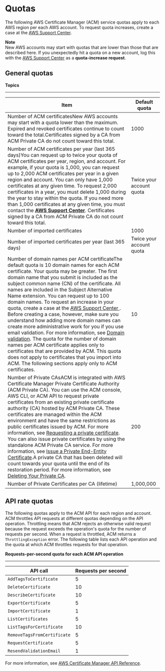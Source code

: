 # Quotas<a name="acm-limits"></a>

The following AWS Certificate Manager \(ACM\) service quotas apply to each AWS region per each AWS account\. To request quota increases, create a case at the [AWS Support Center](https://console.aws.amazon.com/support/home#/case/create?issueType=service-limit-increase&limitType=service-code-acm)\. 

**Note**  
New AWS accounts may start with quotas that are lower than those that are described here\. If you unexpectedly hit a quota on a new account, log this with the [AWS Support Center](https://console.aws.amazon.com/support/home#/case/create?issueType=service-limit-increase&limitType=service-code-acm) as a **quota\-increase request**\.

## General quotas<a name="general-limits"></a>

**Topics**


****  

| Item | Default quota | 
| --- | --- | 
| Number of ACM certificatesNew AWS accounts may start with a quota lower than the maximum\. Expired and revoked certificates continue to count toward the total\.Certificates signed by a CA from ACM Private CA do not count toward this total\. | 1000 | 
| Number of ACM certificates per year \(last 365 days\)You can request up to twice your quota of ACM certificates per year, region, and account\. For example, if your quota is 1,000, you can request up to 2,000 ACM certificates per year in a given region and account\. You can only have 1,000 certificates at any given time\. To request 2,000 certificates in a year, you must delete 1,000 during the year to stay within the quota\. If you need more than 1,000 certificates at any given time, you must contact the **[AWS Support Center](https://console.aws.amazon.com/support/home#/case/create?issueType=service-limit-increase&limitType=service-code-acm)**\. Certificates signed by a CA from ACM Private CA do not count toward this total\. | Twice your account quota | 
| Number of imported certificates | 1000 | 
| Number of imported certificates per year \(last 365 days\) | Twice your account quota | 
| Number of domain names per ACM certificateThe default quota is 10 domain names for each ACM certificate\. Your quota may be greater\. The first domain name that you submit is included as the subject common name \(CN\) of the certificate\. All names are included in the Subject Alternative Name extension\. You can request up to 100 domain names\. To request an increase in your quota, create a case at the [ AWS Support Center ](https://console.aws.amazon.com/support/home#/case/create?issueType=service-limit-increase&limitType=service-code-acm)\. Before creating a case, however, make sure you understand how adding more domain names can create more administrative work for you if you use email validation\. For more information, see [Domain validation](acm-bestpractices.md#best-practices-validating)\. The quota for the number of domain names per ACM certificate applies only to certificates that are provided by ACM\. This quota does not apply to certificates that you import into ACM\. The following sections apply only to ACM certificates\. | 10 | 
| Number of Private CAsACM is integrated with AWS Certificate Manager Private Certificate Authority \(ACM Private CA\)\. You can use the ACM console, AWS CLI, or ACM API to request private certificates from an existing private certificate authority \(CA\) hosted by ACM Private CA\. These certificates are managed within the ACM environment and have the same restrictions as public certificates issued by ACM\. For more information, see [Requesting a private certificate](gs-acm-request-private.md)\. You can also issue private certificates by using the standalone ACM Private CA service\. For more information, see [Issue a Private End\-Entity Certificate](https://docs.aws.amazon.com/acm-pca/latest/userguide/PcaIssueCert.html)\.A private CA that has been deleted will count towards your quota until the end of its restoration period\. For more information, see [Deleting Your Private CA](https://docs.aws.amazon.com/acm-pca/latest/userguide/PCADeleteCA.html)\. | 200 | 
| Number of Private Certificates per CA \(lifetime\) | 1,000,000 | 

## API rate quotas<a name="api-rate-limits"></a>

The following quotas apply to the ACM API for each region and account\. ACM throttles API requests at different quotas depending on the API operation\. Throttling means that ACM rejects an otherwise valid request because the request exceeds the operation's quota for the number of requests per second\. When a request is throttled, ACM returns a `ThrottlingException` error\. The following table lists each API operation and the quota at which ACM throttles requests for that operation\. 

**Requests\-per\-second quota for each ACM API operation**


****  

| API call | Requests per second | 
| --- | --- | 
|  `AddTagsToCertificate`  |  5  | 
|  `DeleteCertificate`  |  10  | 
|  `DescribeCertificate`  |  10  | 
|  `ExportCertificate`  |  5  | 
|  `ImportCertificate`  |  1  | 
|  `ListCertificates`  |  5  | 
|  `ListTagsForCertificate`  |  10  | 
|  `RemoveTagsFromCertificate`  |  5  | 
|  `RequestCertificate`  |  5  | 
|  `ResendValidationEmail`  |  1  | 



For more information, see [AWS Certificate Manager API Reference](https://docs.aws.amazon.com/acm/latest/APIReference/)\.